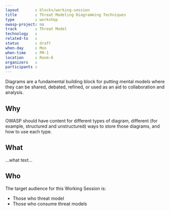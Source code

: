 ```yaml
---
layout       : blocks/working-session
title        : Threat Modeling Diagramming Techniques
type         : workshop
owasp-project: no
track        : Threat Model
technology   :
related-to   :
status       : draft
when-day     : Mon
when-time    : PM-1
location     : Room-6
organizers   :
participants :
---
```


Diagrams are a fundamental building block for putting mental models where they can be shared, debated, refined, or used as an aid to collaboration and analysis. 

## Why

OWASP should have content for different types of diagram, different (for example, structured and unstructured) ways to store those diagrams, and how to use each type.

## What

...what text...

## Who

The target audience for this Working Session is:

- Those who threat model
- Those who consume threat models
